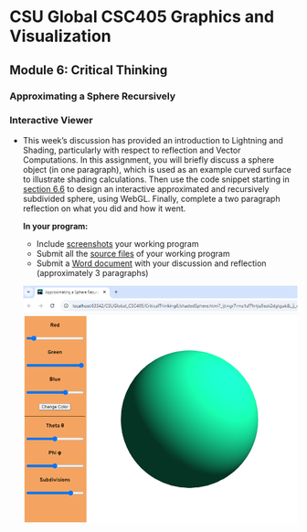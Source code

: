 # CSU Global CSC405 Graphics and Visualization

## Module 6: Critical Thinking

### Approximating a Sphere Recursively

### Interactive Viewer

- This week’s discussion has provided an introduction to  Lightning and Shading, particularly with respect to reflection and  Vector Computations. In this assignment, you will briefly discuss a  sphere object (in one paragraph), which is used as an example curved  surface to illustrate shading calculations. Then use the code snippet  starting in [section 6.6](./doc/6.6_Approximation_of_a_Sphere_by_Recursive_Subdivision.pdf) to design an interactive approximated and  recursively subdivided sphere, using WebGL. Finally, complete a two  paragraph reflection on what you did and how it went.

  **In your program:**

  - Include [screenshots](./images) your working program
  - Submit all the [source files](./) of your working program
  - Submit a [Word document](./doc/Peters_Stephan_CSC405_CT6_Approximation_of_a_Sphere) with your discussion and reflection (approximately 3 paragraphs)
  
  ![](https://raw.githubusercontent.com/speters33w/CSUGlobal_CSC405/refs/heads/master/CriticalThinking6/images/sample2.png)